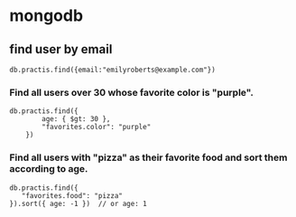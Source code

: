 # mongodb
 ## find user by email
```
db.practis.find({email:"emilyroberts@example.com"})
```

### Find all users over 30 whose favorite color is "purple".
```
db.practis.find({
        age: { $gt: 30 },
        "favorites.color": "purple"
    })
 ```
 
 ### Find all users with "pizza" as their favorite food and sort them according to age.
 ```
 db.practis.find({
    "favorites.food": "pizza"
}).sort({ age: -1 })  // or age: 1
 ```
